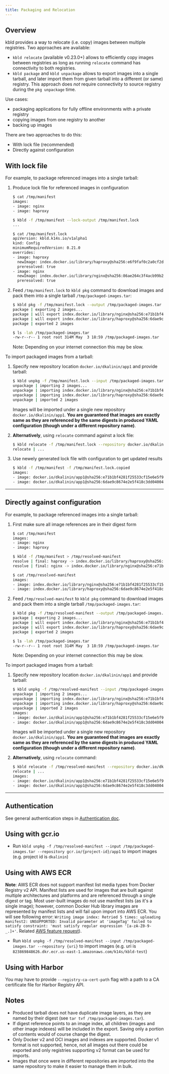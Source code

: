 ```yaml
---
title: Packaging and Relocation
---
```


## Overview

kbld provides a way to relocate (i.e. copy) images between multiple registries. Two approaches are available:

- `kbld relocate` (available v0.23.0+) allows to efficiently copy images between registries as long as running `relocate` command has connectivity to both registries.
- `kbld package` and `kbld unpackage` allows to export images into a single tarball, and later import them from given tarball into a different (or same) registry. This approach does _not_ require connectivity to source registry during the `pkg unpackage` time.

Use cases:

- packaging applications for fully offline environments with a private registry
- copying images from one registry to another
- backing up images

There are two approaches to do this:

- With lock file (recommended)
- Directly against configuration

## With lock file

For example, to package referenced images into a single tarball:

1. Produce lock file for referenced images in configuration

    ```bash
    $ cat /tmp/manifest
    images:
    - image: nginx
    - image: haproxy

    $ kbld -f /tmp/manifest --lock-output /tmp/manifest.lock
    ...

    $ cat /tmp/manifest.lock
    apiVersion: kbld.k14s.io/v1alpha1
    kind: Config
    minimumRequiredVersion: 0.21.0
    overrides:
    - image: haproxy
      newImage: index.docker.io/library/haproxy@sha256:e6f9faf0c2a0cf2d2d5a53307351fa896d90ca9ccd62817c24026460d97dde92
      preresolved: true
    - image: nginx
      newImage: index.docker.io/library/nginx@sha256:86ae264c3f4acb99b2dee4d0098c40cb8c46dcf9e1148f05d3a51c4df6758c12
      preresolved: true
    ```

1. Feed `/tmp/manifest.lock` to `kbld pkg` command to download images and pack them into a single tarball `/tmp/packaged-images.tar`:

    ```bash
    $ kbld pkg -f /tmp/manifest.lock --output /tmp/packaged-images.tar
    package | exporting 2 images...
    package | will export index.docker.io/library/nginx@sha256:e71b1bf4281f25533cf15e6e5f9be4dac74d2328152edf7ecde23abc54e16c1c
    package | will export index.docker.io/library/haproxy@sha256:6dae9c8674e2e5f418c3dd040041a05f6b490597315139c0bcacadf65a46cfd5
    package | exported 2 images

    $ ls -lah /tmp/packaged-images.tar
    -rw-r--r-- 1 root root 314M May  3 18:59 /tmp/packaged-images.tar
    ```

    Note: Depending on your internet connection this may be slow.

To import packaged images from a tarball:

1. Specify new repository location `docker.io/dkalinin/app1` and provide tarball:

    ```bash
    $ kbld unpkg -f /tmp/manifest.lock --input /tmp/packaged-images.tar --repository docker.io/dkalinin/app1 --lock-output /tmp/manifest.lock.copied
    unpackage | importing 2 images...
    unpackage | importing index.docker.io/library/nginx@sha256:e71b1bf4281f25533cf15e6e5f9be4dac74d2328152edf7ecde23abc54e16c1c -> docker.io/dkalinin/app1@sha256:e71b1bf4281f25533cf15e6e5f9be4dac74d2328152edf7ecde23abc54e16c1c...
    unpackage | importing index.docker.io/library/haproxy@sha256:6dae9c8674e2e5f418c3dd040041a05f6b490597315139c0bcacadf65a46cfd5 -> docker.io/dkalinin/app1@sha256:6dae9c8674e2e5f418c3dd040041a05f6b490597315139c0bcacadf65a46cfd5...
    unpackage | imported 2 images
    ```

    Images will be imported under a single new repository `docker.io/dkalinin/app1`. **You are guaranteed that images are exactly same as they are referenced by the same digests in produced YAML configuration (though under a different repository name)**.

1. **Alternatively**, using `relocate` command against a lock file:

    ```bash
    $ kbld relocate -f /tmp/manifest.lock --repository docker.io/dkalinin/app1 --lock-output /tmp/manifest.lock.copied
    relocate | ...
    ```

1. Use newely generated lock file with configuration to get updated results

    ```bash
    $ kbld -f /tmp/manifest -f /tmp/manifest.lock.copied
    images:
    - image: docker.io/dkalinin/app1@sha256:e71b1bf4281f25533cf15e6e5f9be4dac74d2328152edf7ecde23abc54e16c1c
    - image: docker.io/dkalinin/app1@sha256:6dae9c8674e2e5f418c3dd040041a05f6b490597315139c0bcacadf65a46cfd5
    ```

---
## Directly against configuration

For example, to package referenced images into a single tarball:

1. First make sure all image references are in their digest form

    ```bash
    $ cat /tmp/manifest
    images:
    - image: nginx
    - image: haproxy

    $ kbld -f /tmp/manifest > /tmp/resolved-manifest
    resolve | final: haproxy -> index.docker.io/library/haproxy@sha256:6dae9c8674e2e5f418c3dd040041a05f6b490597315139c0bcacadf65a46cfd5
    resolve | final: nginx -> index.docker.io/library/nginx@sha256:e71b1bf4281f25533cf15e6e5f9be4dac74d2328152edf7ecde23abc54e16c1c

    $ cat /tmp/resolved-manifest
    images:
    - image: index.docker.io/library/nginx@sha256:e71b1bf4281f25533cf15e6e5f9be4dac74d2328152edf7ecde23abc54e16c1c
    - image: index.docker.io/library/haproxy@sha256:6dae9c8674e2e5f418c3dd040041a05f6b490597315139c0bcacadf65a46cfd5
    ```

1. Feed `/tmp/resolved-manifest` to `kbld pkg` command to download images and pack them into a single tarball `/tmp/packaged-images.tar`:

    ```bash
    $ kbld pkg -f /tmp/resolved-manifest --output /tmp/packaged-images.tar
    package | exporting 2 images...
    package | will export index.docker.io/library/nginx@sha256:e71b1bf4281f25533cf15e6e5f9be4dac74d2328152edf7ecde23abc54e16c1c
    package | will export index.docker.io/library/haproxy@sha256:6dae9c8674e2e5f418c3dd040041a05f6b490597315139c0bcacadf65a46cfd5
    package | exported 2 images

    $ ls -lah /tmp/packaged-images.tar
    -rw-r--r-- 1 root root 314M May  3 18:59 /tmp/packaged-images.tar
    ```

    Note: Depending on your internet connection this may be slow.

To import packaged images from a tarball:

1. Specify new repository location `docker.io/dkalinin/app1` and provide tarball:

    ```bash
    $ kbld unpkg -f /tmp/resolved-manifest --input /tmp/packaged-images.tar --repository docker.io/dkalinin/app1
    unpackage | importing 2 images...
    unpackage | importing index.docker.io/library/nginx@sha256:e71b1bf4281f25533cf15e6e5f9be4dac74d2328152edf7ecde23abc54e16c1c -> docker.io/dkalinin/app1@sha256:e71b1bf4281f25533cf15e6e5f9be4dac74d2328152edf7ecde23abc54e16c1c...
    unpackage | importing index.docker.io/library/haproxy@sha256:6dae9c8674e2e5f418c3dd040041a05f6b490597315139c0bcacadf65a46cfd5 -> docker.io/dkalinin/app1@sha256:6dae9c8674e2e5f418c3dd040041a05f6b490597315139c0bcacadf65a46cfd5...
    unpackage | imported 2 images
    images:
    - image: docker.io/dkalinin/app1@sha256:e71b1bf4281f25533cf15e6e5f9be4dac74d2328152edf7ecde23abc54e16c1c
    - image: docker.io/dkalinin/app1@sha256:6dae9c8674e2e5f418c3dd040041a05f6b490597315139c0bcacadf65a46cfd5
    ```

    Images will be imported under a single new repository `docker.io/dkalinin/app1`. **You are guaranteed that images are exactly same as they are referenced by the same digests in produced YAML configuration (though under a different repository name)**.

1. **Alternatively**, using `relocate` command:

    ```bash
    $ kbld relocate -f /tmp/resolved-manifest --repository docker.io/dkalinin/app1
    relocate | ...
    images:
    - image: docker.io/dkalinin/app1@sha256:e71b1bf4281f25533cf15e6e5f9be4dac74d2328152edf7ecde23abc54e16c1c
    - image: docker.io/dkalinin/app1@sha256:6dae9c8674e2e5f418c3dd040041a05f6b490597315139c0bcacadf65a46cfd5
    ```

---
## Authentication

See general authentication steps in [Authentication doc](auth.md).

## Using with gcr.io

- Run `kbld unpkg -f /tmp/resolved-manifest --input /tmp/packaged-images.tar --repository gcr.io/{project-id}/app1` to import images (e.g. project id is `dkalinin`)

## Using with AWS ECR

**Note**: AWS ECR does not support manifest list media types from Docker Registry v2 API. Manifest lists are used for images that are built against multiple architectures and platforms and are referenced through a single digest or tag. Most user-built images do not use manifest lists (as it's a single image); however, common Docker Hub library images are represented by manifest lists and will fail upon import into AWS ECR. You will see following error: `Writing image index: Retried 5 times: uploading manifest2: UNSUPPORTED: Invalid parameter at 'imageTag' failed to satisfy constraint: 'must satisfy regular expression '[a-zA-Z0-9-_.]+'`. Related [AWS feature request](https://forums.aws.amazon.com/thread.jspa?threadID=292294)).

- Run `kbld unpkg -f /tmp/resolved-manifest --input /tmp/packaged-images.tar --repository {uri}` to import images (e.g. uri is `823869848626.dkr.ecr.us-east-1.amazonaws.com/k14s/kbld-test`)

## Using with Harbor

You may have to provide `--registry-ca-cert-path` flag with a path to a CA certificate file for Harbor Registry API.

## Notes

- Produced tarball does not have duplicate image layers, as they are named by their digest (see `tar tvf /tmp/packaged-images.tar`).
- If digest reference points to an image index, all children (images and other image indexes) will be included in the export. Saving only a portion of contents would of course change the digest.
- Only Docker v2 and OCI images and indexes are supported. Docker v1 format is not supported, hence, not all images out there could be exported and only registries supporting v2 format can be used for imports.
- Images that once were in different repositories are imported into the same repository to make it easier to manage them in bulk.
